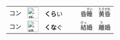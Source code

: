 <table>
  <tr>
    <td>コン</td>
    <td><img src="https://f.2cn.cn/hanzi/svg/660F.svg" alt="昏" height="30"></td>
    <td><b>くら</b>い　　　昏<ruby>睡<rt>すい</rt></ruby>　<ruby>黄昏<rt>たそがれ</rt></ruby></td>  
  </tr>
  <tr>
    <td>コン</td>
    <td><img src="https://f.2cn.cn/hanzi/svg/5A5A.svg" alt="婚" height="30"></td>
    <td><b>くな</b>ぐ　　　<ruby>結<rt>けっ</rt></ruby>婚　<ruby>離<rt>り</rt></ruby>婚</td>  
  </tr>
</table>







<!--結　304　襲撃し 133　踏襲　136　逆襲を　132　　{逆|ギャク}襲-->
